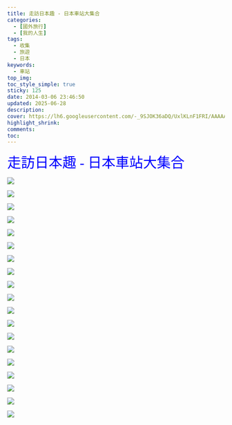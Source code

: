 ```yaml
---
title: 走訪日本趣 - 日本車站大集合
categories:
  - [國外旅行]
  - [我的人生]
tags:
  - 收集
  - 旅遊
  - 日本
keywords:
  - 車站
top_img:
toc_style_simple: true
sticky: 125
date: 2014-03-06 23:46:50
updated: 2025-06-28
description:
cover: https://lh6.googleusercontent.com/-_9SJOK36aDQ/UxlKLnF1FRI/AAAAAAAASLs/TnRlm7sLikE/w1270-h844-no/2012-05-13+14.22.48-7.jpg
highlight_shrink:
comments:
toc:
---
```


<font face="標楷體" color="blue" size="6px">走訪日本趣 - 日本車站大集合</font>

<!-- ## {% label 箕面(大阪府箕面市) purple %} -->

![](https://lh3.googleusercontent.com/-UGp5pskZvRo/UxlpkvmxusI/AAAAAAAASQg/BwUKzI6B8zE/w1125-h844-no/2014-03-04+14.56.161963.jpg)

![](https://lh6.googleusercontent.com/-SbQkAd5f69A/UxlLtQIDaJI/AAAAAAAASMw/k0O9Dkrkr_c/w1125-h844-no/2014-03-04+21.37.582027.jpg)

![](https://lh6.googleusercontent.com/-8l-27uMP2gI/UxlLsW1RILI/AAAAAAAASMo/o0575tDbChU/w1125-h844-no/2014-03-04+14.27.321903.jpg)

![](https://lh3.googleusercontent.com/--gydAw1Z17Q/UxlLyNTHRWI/AAAAAAAASM4/QWILl497JCA/w1264-h844-no/2014-03-04+14.12.541107.jpg)

![](https://lh4.googleusercontent.com/-LGbubqOk_hM/UxlLYk8cQDI/AAAAAAAASMg/C0Qt_97vnzk/w1264-h844-no/2014-03-04+13.31.001097.jpg)

![](https://lh5.googleusercontent.com/-aOfVRygfzQk/UxlLUcNwuZI/AAAAAAAASMY/99JmhPJIosc/w1264-h844-no/2014-03-03+15.58.460765.jpg)

![](https://lh6.googleusercontent.com/-3SwEaTC3G88/UxlK7QonvpI/AAAAAAAASMQ/ttDEB3dbOx0/w1264-h844-no/2014-03-03+15.23.500743.jpg)

![](https://lh6.googleusercontent.com/-eJAOoFjpJ7g/UxlKvbYTXSI/AAAAAAAASMI/oz4S0f-ZJHA/w1264-h844-no/2014-03-01+19.31.360125.jpg)

![](https://lh5.googleusercontent.com/-wxK8tKdWvZM/UxlKqOQcvWI/AAAAAAAASMA/sANaWK3HRQM/w1270-h844-no/2012-05-14+17.03.14.jpg)

![](https://lh3.googleusercontent.com/-_AicHjZwBmM/UxlKJYOXGRI/AAAAAAAASLk/kwIcKGhjT3A/w1270-h844-no/2012-05-14+11.43.45.jpg)

![](https://lh6.googleusercontent.com/-_9SJOK36aDQ/UxlKLnF1FRI/AAAAAAAASLs/TnRlm7sLikE/w1270-h844-no/2012-05-13+14.22.48-7.jpg)

![](https://lh3.googleusercontent.com/-rCL8X479EJA/UxlKNDQ2FnI/AAAAAAAASL0/IRUMmHx8uIM/w1269-h844-no/2012-05-13+07.20.16.jpg)

![](https://lh6.googleusercontent.com/-Oej3JSZbiKA/UxlJnpA4wyI/AAAAAAAASLU/msH1zDHXlww/w1125-h844-no/2012-05-13+07.02.33.jpg)

![](https://lh4.googleusercontent.com/-fQelvORHCCo/UxlJsk0x2yI/AAAAAAAASLc/MAiuvkw9e6M/w1269-h844-no/2012-05-12+21.45.35.jpg)

![](https://lh3.googleusercontent.com/-eQMIQIMF-Qw/UxlJkGPM1BI/AAAAAAAASLM/KaL3HFCQmAY/w1269-h844-no/2012-05-12+13.46.13.jpg)

![](https://lh4.googleusercontent.com/-x-kFLtnpALI/UxlMPS-HGkI/AAAAAAAASNY/o9rsUmwrkX4/w1125-h844-no/4day00122.JPG)

![](https://lh5.googleusercontent.com/-erNMTjuyz1k/UxlMMKcN_lI/AAAAAAAASNQ/NSWe3UPIVIg/w1125-h844-no/4day00102.JPG)

![](https://lh4.googleusercontent.com/-9uc7UmnFrfM/UxlMFBjI1_I/AAAAAAAASNI/fUm28p9G878/w1125-h844-no/4day00086.JPG)

![](https://lh5.googleusercontent.com/-n6LK53CtBa4/UxlME7-OJRI/AAAAAAAASNE/uOQQ4Oebj8A/w1125-h844-no/4day00016.JPG)
